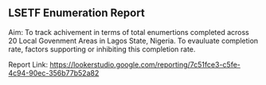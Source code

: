 ## LSETF Enumeration Report

Aim: To track achivement in terms of total enumertions completed across 20 Local Govenment Areas in Lagos State, Nigeria.
     To evauluate completion rate, factors supporting or inhibiting this completion rate.

Report Link: https://lookerstudio.google.com/reporting/7c51fce3-c5fe-4c94-90ec-356b77b52a82

